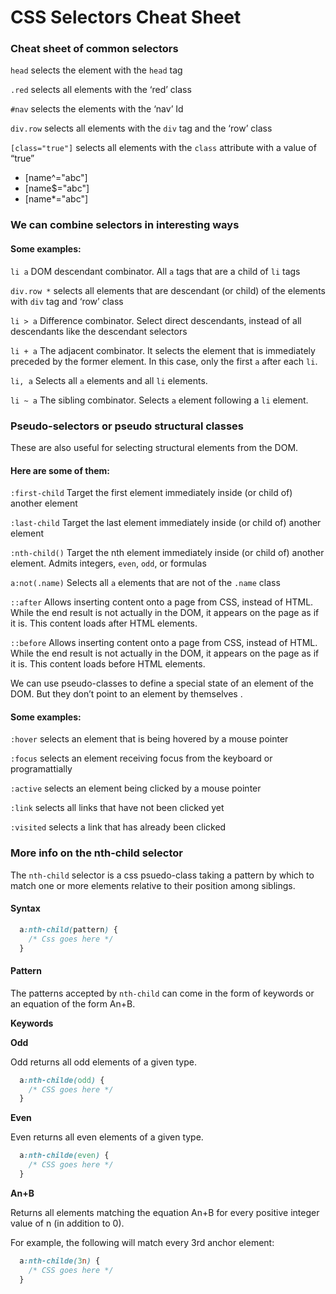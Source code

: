 # CSS Selectors Cheat Sheet

### **Cheat sheet of common selectors** <a href="#cheat-sheet-of-common-selectors" id="cheat-sheet-of-common-selectors"></a>

`head` selects the element with the `head` tag

`.red` selects all elements with the ‘red’ class

`#nav` selects the elements with the ‘nav’ Id

`div.row` selects all elements with the `div` tag and the ‘row’ class

`[class="true"]` selects all elements with the `class` attribute with a value of “true”

* \[name^="abc"]
* \[name$="abc"]
* \[name\*="abc"]

### We can combine selectors in interesting ways <a href="#we-can-combine-selectors-in-interesting-ways" id="we-can-combine-selectors-in-interesting-ways"></a>

#### Some examples: <a href="#some-examples" id="some-examples"></a>

`li a` DOM descendant combinator. All `a` tags that are a child of `li` tags

`div.row *` selects all elements that are descendant (or child) of the elements with `div` tag and ‘row’ class

`li > a` Difference combinator. Select direct descendants, instead of all descendants like the descendant selectors

`li + a` The adjacent combinator. It selects the element that is immediately preceded by the former element. In this case, only the first `a` after each `li`.

`li, a` Selects all `a` elements and all `li` elements.

`li ~ a` The sibling combinator. Selects `a` element following a `li` element.

### Pseudo-selectors or pseudo structural classes <a href="#pseudo-selectors-or-pseudo-structural-classes" id="pseudo-selectors-or-pseudo-structural-classes"></a>

These are also useful for selecting structural elements from the DOM.

#### Here are some of them: <a href="#here-are-some-of-them" id="here-are-some-of-them"></a>

`:first-child` Target the first element immediately inside (or child of) another element

`:last-child` Target the last element immediately inside (or child of) another element

`:nth-child()` Target the nth element immediately inside (or child of) another element. Admits integers, `even`, `odd`, or formulas

`a:not(.name)` Selects all `a` elements that are not of the `.name` class

`::after` Allows inserting content onto a page from CSS, instead of HTML. While the end result is not actually in the DOM, it appears on the page as if it is. This content loads after HTML elements.

`::before` Allows inserting content onto a page from CSS, instead of HTML. While the end result is not actually in the DOM, it appears on the page as if it is. This content loads before HTML elements.

We can use pseudo-classes to define a special state of an element of the DOM. But they don’t point to an element by themselves .

#### Some examples: <a href="#some-examples--1" id="some-examples--1"></a>

`:hover` selects an element that is being hovered by a mouse pointer

`:focus` selects an element receiving focus from the keyboard or programattially

`:active` selects an element being clicked by a mouse pointer

`:link` selects all links that have not been clicked yet

`:visited` selects a link that has already been clicked

### More info on the nth-child selector <a href="#more-info-on-the-nth-child-selector" id="more-info-on-the-nth-child-selector"></a>

The `nth-child` selector is a css psuedo-class taking a pattern by which to match one or more elements relative to their position among siblings.

#### Syntax <a href="#syntax" id="syntax"></a>

```css
  a:nth-child(pattern) {
    /* Css goes here */
  }
```

#### **Pattern** <a href="#pattern" id="pattern"></a>

The patterns accepted by `nth-child` can come in the form of keywords or an equation of the form An+B.

**Keywords**

**Odd**

Odd returns all odd elements of a given type.

```css
  a:nth-childe(odd) {
    /* CSS goes here */
  }
```

**Even**

Even returns all even elements of a given type.

```css
  a:nth-childe(even) {
    /* CSS goes here */
  }
```

**An+B**

Returns all elements matching the equation An+B for every positive integer value of n (in addition to 0).

For example, the following will match every 3rd anchor element:

```css
  a:nth-childe(3n) {
    /* CSS goes here */
  }
```
